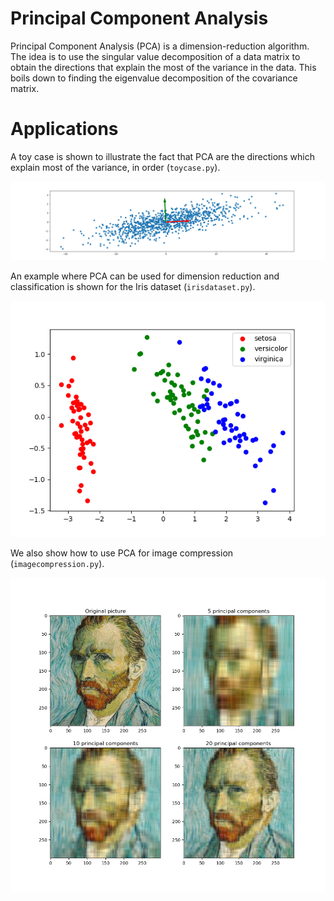 # Principal Component Analysis

Principal Component Analysis (PCA) is a dimension-reduction algorithm. The idea is to use the singular value decomposition of a data matrix to obtain the directions that explain the most of the variance in the data. This boils down to finding the eigenvalue decomposition of the covariance matrix.

# Applications

A toy case is shown to illustrate the fact that PCA are the directions which explain most of the variance, in order (```toycase.py```).

<p align="center">
  <img src="https://github.com/idarago/pca/blob/main/toydata.png" />
</p>

An example where PCA can be used for dimension reduction and classification is shown for the Iris dataset (```irisdataset.py```).

<p align="center">
  <img src="https://github.com/idarago/pca/blob/main/irisdataset.png" />
</p>

We also show how to use PCA for image compression (```imagecompression.py```).

<p align="center">
  <img src="https://github.com/idarago/pca/blob/main/pca_image_compression.png" />
</p>
